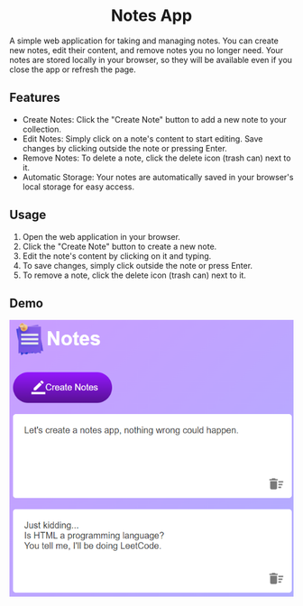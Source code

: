 # <h1 align="center">Notes App</h1>

A simple web application for taking and managing notes. You can create new notes, edit their content, and remove notes you no longer need. Your notes are stored locally in your browser, so they will be available even if you close the app or refresh the page.

## Features

- Create Notes: Click the "Create Note" button to add a new note to your collection.
- Edit Notes: Simply click on a note's content to start editing. Save changes by clicking outside the note or pressing Enter.
- Remove Notes: To delete a note, click the delete icon (trash can) next to it.
- Automatic Storage: Your notes are automatically saved in your browser's local storage for easy access.

## Usage

1. Open the web application in your browser.
2. Click the "Create Note" button to create a new note.
3. Edit the note's content by clicking on it and typing.
4. To save changes, simply click outside the note or press Enter.
5. To remove a note, click the delete icon (trash can) next to it.

## Demo

<div align="center">
  <img src="/NotesApp/images/demo.png" alt="Notes App Screenshot">
</div>